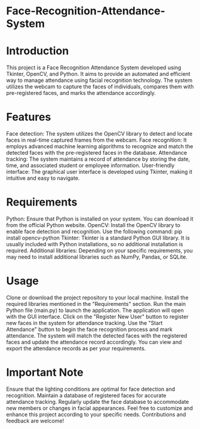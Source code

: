 # Face-Recognition-Attendance-System
# Introduction
This project is a Face Recognition Attendance System developed using Tkinter, OpenCV, and Python. It aims to provide an automated and efficient way to manage attendance using facial recognition technology. The system utilizes the webcam to capture the faces of individuals, compares them with pre-registered faces, and marks the attendance accordingly.
# Features
Face detection: The system utilizes the OpenCV library to detect and locate faces in real-time captured frames from the webcam.
Face recognition: It employs advanced machine learning algorithms to recognize and match the detected faces with the pre-registered faces in the database.
Attendance tracking: The system maintains a record of attendance by storing the date, time, and associated student or employee information.
User-friendly interface: The graphical user interface is developed using Tkinter, making it intuitive and easy to navigate.
# Requirements
Python: Ensure that Python is installed on your system. You can download it from the official Python website.
OpenCV: Install the OpenCV library to enable face detection and recognition. Use the following command: pip install opencv-python
Tkinter: Tkinter is a standard Python GUI library. It is usually included with Python installations, so no additional installation is required.
Additional libraries: Depending on your specific requirements, you may need to install additional libraries such as NumPy, Pandas, or SQLite.
# Usage
Clone or download the project repository to your local machine.
Install the required libraries mentioned in the "Requirements" section.
Run the main Python file (main.py) to launch the application.
The application will open with the GUI interface.
Click on the "Register New User" button to register new faces in the system for attendance tracking.
Use the "Start Attendance" button to begin the face recognition process and mark attendance.
The system will match the detected faces with the registered faces and update the attendance record accordingly.
You can view and export the attendance records as per your requirements.
# Important Note
Ensure that the lighting conditions are optimal for face detection and recognition.
Maintain a database of registered faces for accurate attendance tracking.
Regularly update the face database to accommodate new members or changes in facial appearances.
Feel free to customize and enhance this project according to your specific needs. Contributions and feedback are welcome!
